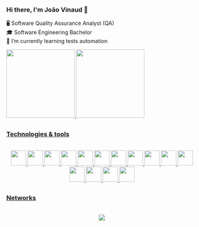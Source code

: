 ### Hi there, I'm João Vinaud 👋

<!--
**vinaud/vinaud** is a ✨ _special_ ✨ repository because its `README.md` (this file) appears on your GitHub profile.

Here are some ideas to get you started:

- 🔭 I’m currently working on ...
- 🌱 I’m currently learning ...
- 👯 I’m looking to collaborate on ...
- 🤔 I’m looking for help with ...
- 💬 Ask me about ...
- 📫 How to reach me: ...
- 😄 Pronouns: ...
- ⚡ Fun fact: ...
-->

🖥  Software Quality Assurance Analyst (QA) <br>
🎓 Software Engineering Bachelor <br>
🌱 I’m currently learning tests automation <br>

<div>
<a href="https://github.com/vinaud">
<img height="180em" src="https://github-readme-stats.vercel.app/api/top-langs/?username=vinaud&layout=compact&langs_count=7&theme=tokyonight"/>
<img height="180em" src="https://github-readme-stats.vercel.app/api?username=vinaud&show_icons=true&theme=tokyonight&include_all_commits=true&count_private=true"/>
</div>
  
  ##
  
 ### Technologies & tools

<div align="center" style="display: inline_block"><br>
<img src="https://cdn.jsdelivr.net/gh/devicons/devicon/icons/javascript/javascript-plain.svg"  width="40" height="40"/>
<img src="https://cdn.jsdelivr.net/gh/devicons/devicon/icons/html5/html5-plain-wordmark.svg" width="40" height="40"/>
<img src="https://cdn.jsdelivr.net/gh/devicons/devicon/icons/css3/css3-plain-wordmark.svg" width="40" height="40" />
<img src="https://cdn.jsdelivr.net/gh/devicons/devicon@latest/icons/tailwindcss/tailwindcss-original.svg" width="40" height="40"/>        
<img src="https://cdn.jsdelivr.net/gh/devicons/devicon/icons/sass/sass-original.svg" width="40" height="40"/> 
<img src="https://cdn.jsdelivr.net/gh/devicons/devicon@latest/icons/cypressio/cypressio-original.svg" width="40" height="40" />    
<img src="https://cdn.jsdelivr.net/gh/devicons/devicon/icons/selenium/selenium-original.svg" width="40" height="40"/>
<img src="https://cdn.jsdelivr.net/gh/devicons/devicon/icons/cucumber/cucumber-plain.svg" width="40" height="40"/>
<img src="https://cdn.jsdelivr.net/gh/devicons/devicon/icons/mocha/mocha-plain.svg" width="40" height="40"/>
<img src="https://cdn.jsdelivr.net/gh/devicons/devicon/icons/nodejs/nodejs-plain-wordmark.svg" width="40" height="40"/>
<img src="https://cdn.jsdelivr.net/gh/devicons/devicon/icons/react/react-original.svg" width="40" height="40"/>
<img src="https://cdn.jsdelivr.net/gh/devicons/devicon/icons/python/python-original.svg" width="40" height="40" />   
<img src="https://cdn.jsdelivr.net/gh/devicons/devicon/icons/java/java-plain.svg" width="40" height="40"/>        
<img src="https://cdn.jsdelivr.net/gh/devicons/devicon/icons/postgresql/postgresql-plain-wordmark.svg" width="40" height="40"/>
<img src="https://cdn.jsdelivr.net/gh/devicons/devicon/icons/git/git-original.svg" width="40" height="40"/>
</div>
       
  ##
  
 ### Networks
  <div align="center" style="display: inline_block"><br>
  <a href="https://www.linkedin.com/in/joao-vinaud" target="_blank"><img src="https://img.shields.io/badge/-LinkedIn-%230077B5?style=for-the-badge&logo=linkedin&logoColor=white" target="_blank"></a>
  <div/>
          
  
